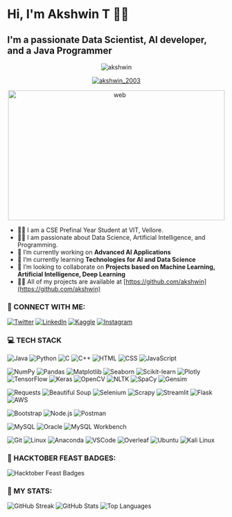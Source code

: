 # Hi, I'm Akshwin T 👋👋

## I'm a passionate Data Scientist, AI developer, and a Java Programmer

<p align="center">
  <img src="https://komarev.com/ghpvc/?username=akshwin&label=Profile%20views&color=0e75b6&style=flat" alt="akshwin" />
</p>

<p align="center">
  <a href="https://twitter.com/akshwin_2003" target="blank"><img src="https://img.shields.io/twitter/follow/akshwin_2003?logo=twitter&style=for-the-badge" alt="akshwin_2003" /></a>
</p>

<p align="center">
  <img src="./images/main.webp" alt="web" width="500" height="300"/>
</p>

- 👨‍🎓 I am a CSE Prefinal Year Student at VIT, Vellore.
- 👨‍💻 I am passionate about Data Science, Artificial Intelligence, and Programming.
- 🔭 I’m currently working on **Advanced AI Applications**
- 🌱 I’m currently learning **Technologies for AI and Data Science**
- 👯 I’m looking to collaborate on **Projects based on Machine Learning, Artificial Intelligence, Deep Learning**
- 👨‍💻 All of my projects are available at [https://github.com/akshwin](https://github.com/akshwin)

### 📱 CONNECT WITH ME:

[![Twitter](https://raw.githubusercontent.com/rahuldkjain/github-profile-readme-generator/master/src/images/icons/Social/twitter.svg)](https://twitter.com/akshwin_2003)
[![LinkedIn](https://raw.githubusercontent.com/rahuldkjain/github-profile-readme-generator/master/src/images/icons/Social/linked-in-alt.svg)](https://linkedin.com/in/akswhin)
[![Kaggle](https://raw.githubusercontent.com/rahuldkjain/github-profile-readme-generator/master/src/images/icons/Social/kaggle.svg)](https://kaggle.com/akshwint)
[![Instagram](https://raw.githubusercontent.com/rahuldkjain/github-profile-readme-generator/master/src/images/icons/Social/instagram.svg)](https://instagram.com/the_akshwin)

### 💻 TECH STACK

![Java](/images/java.png)
![Python](./images/python.png)
![C](./images/C.png)
![C++](./images/c++.png)
![HTML](./images/html.png)
![CSS](./images/css.png)
![JavaScript](./images/js.png)

![NumPy](./images/numpy.png)
![Pandas](./images/pandas.png)
![Matplotlib](./images/matplotlib.png)
![Seaborn](./images/seaborn.png)
![Scikit-learn](./images/sklearn.png)
![Plotly](./images/Plotly.png)
![TensorFlow](./images/tensorflow.png)
![Keras](./images/keras.jpg)
![OpenCV](./images/opencv.png)
![NLTK](./images/nltk.png)
![SpaCy](./images/SpaCy.png)
![Gensim](./images/gensim.png)

![Requests](./images/requests.png)
![Beautiful Soup](./images/beautifulsoup.webp)
![Selenium](./images/selenium.png)
![Scrapy](./images/scrapy.jpg)
![Streamlit](./images/streamlit.svg)
![Flask](./images/flask.webp)
![AWS](./images/aws.png)

![Bootstrap](./images/bootstrap.png)
![Node.js](./images/nodejs.png)
![Postman](./images/postman.png)

![MySQL](./images/mysql.png)
![Oracle](./images/oracle.webp)
![MySQL Workbench](./images/workbench.png)

![Git](./images/git.png)
![Linux](./images/linux.jpg)
![Anaconda](./images/anaconda.png)
![VSCode](./images/vscode.jpg)
![Overleaf](./images/overleaf.png)
![Ubuntu](./images/ubuntu.png)
![Kali Linux](./images/kali%20linux.png)

### 📔 HACKTOBER FEAST BADGES:

![Hacktober Feast Badges](https://holopin.me/akshwin)

### 📃 MY STATS:

![GitHub Streak](https://github-readme-streak-stats.herokuapp.com/?user=akshwin&)
![GitHub Stats](https://github-readme-stats.vercel.app/api?username=akshwin&show_icons=true&locale=en)
![Top Languages](https://github-readme-stats.vercel.app/api/top-langs?username=akshwin&show_icons=true&locale=en&layout=compact)
